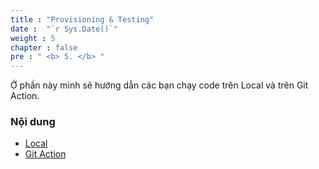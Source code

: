 ```yaml
---
title : "Provisioning & Testing"
date :  "`r Sys.Date()`" 
weight : 5
chapter : false
pre : " <b> 5. </b> "
---
```


Ở phần này mình sẽ hướng dẫn các bạn chạy code trên Local và trên Git Action.

### Nội dung
- [Local](5.1-local/)
- [Git Action](5.2-gitAction/)